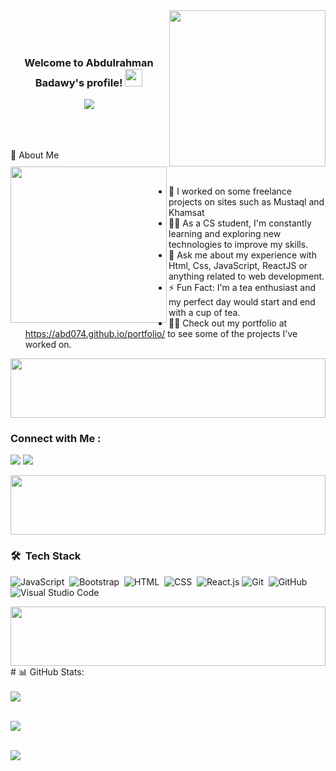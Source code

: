 
<img width="250" align="right" src="https://c.tenor.com/_DOBjnGspYAAAAAM/code-coding.gif">
<img width="250" align="left" src="https://media.giphy.com/media/HscDLzkO8EOTmgkhQP/giphy.gif">
<br>
<br>
<br>
<h3 align="center" >
  Welcome to Abdulrahman Badawy's profile!
  <img src="https://media.giphy.com/media/hvRJCLFzcasrR4ia7z/giphy.gif" width="28">
</h3>

<!-- Typing SVG by DenverCoder1 - https://github.com/DenverCoder1/readme-typing-svg -->
<p align="center">
  <a href="https://github.com/DenverCoder1/readme-typing-svg"><img src="https://readme-typing-svg.herokuapp.com/?lines=Mern-Stack%20Developer..;Every%20Day%20can%20be%20Start&font=Fira%20Code&center=true&width=440&height=45&color=f75c7e&vCenter=true&size=22"></a>
</p> 
<br>
<br>
<br>
🚀 About Me
<br>
<br>

- 🏢 I worked on some freelance projects on sites such as Mustaql and Khamsat
- 👨‍💻 As a CS student, I'm constantly learning and exploring new technologies to improve my skills.
- 💬 Ask me about my experience with Html, Css, JavaScript, ReactJS or anything related to web development.
- ⚡ Fun Fact: I'm a tea enthusiast and my perfect day would start and end with a cup of tea.
- 👨‍💻 Check out my portfolio at https://abd074.github.io/portfolio/ to see some of the projects I've worked on.

<img align="center" src="https://github.com/Govindv7555/Govindv7555/blob/main/49e76e0596857673c5c80c85b84394c1.gif" width= 100% height=95px>

### Connect with Me :

<a href="https://www.linkedin.com/in/abdulrahman-badawy-7bb072258/" target="_blank"><img src="https://img.shields.io/badge/-Abdulrahman%20Badawy-0077B5?style=for-the-badge&logo=Linkedin&logoColor=white"/></a>
<a href="https://t.me/Abdo_Badawy74" target="_blank"><img src="https://img.shields.io/badge/Abdo%20Badawy-0077B5?style=for-the-badge&logo=Telegram&logoColor=white"/></a>

<img align="center" src="https://github.com/Govindv7555/Govindv7555/blob/main/49e76e0596857673c5c80c85b84394c1.gif" width= 100% height=95px>

### 🛠 &nbsp;Tech Stack
![JavaScript](https://img.shields.io/badge/-JavaScript-05122A?style=flat&logo=javascript)&nbsp;
![Bootstrap](https://img.shields.io/badge/-Bootstrap-05122A?style=flat&logo=bootstrap&logoColor=563D7C)&nbsp;
![HTML](https://img.shields.io/badge/-HTML-05122A?style=flat&logo=HTML5)&nbsp;
![CSS](https://img.shields.io/badge/-CSS-05122A?style=flat&logo=CSS3&logoColor=1572B6)&nbsp;
![React.js](https://img.shields.io/badge/-React-05122A?style=flat&logo=react)
![Git](https://img.shields.io/badge/-Git-05122A?style=flat&logo=git)&nbsp;
![GitHub](https://img.shields.io/badge/-GitHub-05122A?style=flat&logo=github)&nbsp;
![Visual Studio Code](https://img.shields.io/badge/-Visual%20Studio%20Code-05122A?style=flat&logo=visual-studio-code&logoColor=007ACC)&nbsp;

<img align="center" src="https://github.com/Govindv7555/Govindv7555/blob/main/49e76e0596857673c5c80c85b84394c1.gif" width= 100% height=95px>

<br>
# 📊 GitHub Stats:
<br>
<br>
<a href="https://komarev.com/ghpvc/?username=abd074&style=for-the-badge" >
    <img src="https://komarev.com/ghpvc/?username=abd074&style=for-the-badge";>
</a>
<br/>
<br/>

![](https://github-readme-streak-stats.herokuapp.com/?user=abd074&theme=dark&hide_border=false)<br/>
<br>

![](https://github-readme-stats.vercel.app/api/top-langs/?username=abd074&theme=dark&hide_border=false&include_all_commits=false&count_private=false&layout=compact)
